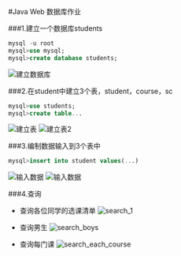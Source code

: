 #Java Web 数据库作业

###1.建立一个数据库students
```SQL
mysql -u root
mysql>use mysql;
mysql>create database students;
```
![建立数据库](https://raw.githubusercontent.com/AvengerK/JavaWebHomeworkImageResource/master/Second/image/createDatabase.png)

###2.在student中建立3个表，student，course，sc
```SQL
mysql>use students;
mysql>create table...
```
![建立表](https://raw.githubusercontent.com/AvengerK/JavaWebHomeworkImageResource/master/Second/image/createTable_1.png)
![建立表2](https://raw.githubusercontent.com/AvengerK/JavaWebHomeworkImageResource/master/Second/image/createTable_2.png)

###3.编制数据输入到3个表中
```SQL
mysql>insert into student values(...)
```
![输入数据](https://raw.githubusercontent.com/AvengerK/JavaWebHomeworkImageResource/master/Second/image/insertIntoStudent.png)
![输入数据](https://raw.githubusercontent.com/AvengerK/JavaWebHomeworkImageResource/master/Second/image/insertIntoCourse.png)

###4.查询
* 查询各位同学的选课清单
![search_1](https://raw.githubusercontent.com/AvengerK/JavaWebHomeworkImageResource/master/Second/image/selectCoursesCondition.png)

* 查询男生
![search_boys](https://raw.githubusercontent.com/AvengerK/JavaWebHomeworkImageResource/master/Second/image/selectMalesCourses.png)

* 查询每门课
![search_each_course](https://raw.githubusercontent.com/AvengerK/JavaWebHomeworkImageResource/master/Second/image/selectEachCourse.png)

